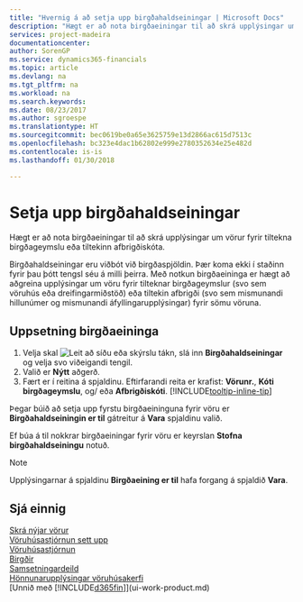 ```yaml
---
title: "Hvernig á að setja upp birgðahaldseiningar | Microsoft Docs"
description: "Hægt er að nota birgðaeiningar til að skrá upplýsingar um vörur fyrir tiltekna birgðageymslu eða tiltekinn afbrigðiskóta."
services: project-madeira
documentationcenter: 
author: SorenGP
ms.service: dynamics365-financials
ms.topic: article
ms.devlang: na
ms.tgt_pltfrm: na
ms.workload: na
ms.search.keywords: 
ms.date: 08/23/2017
ms.author: sgroespe
ms.translationtype: HT
ms.sourcegitcommit: bec0619be0a65e3625759e13d2866ac615d7513c
ms.openlocfilehash: bc323e4dac1b62802e999e2780352634e25e482d
ms.contentlocale: is-is
ms.lasthandoff: 01/30/2018

---
```

# <a name="set-up-stockkeeping-units"></a>Setja upp birgðahaldseiningar
Hægt er að nota birgðaeiningar til að skrá upplýsingar um vörur fyrir tiltekna birgðageymslu eða tiltekinn afbrigðiskóta.  

 Birgðahaldseiningar eru viðbót við birgðaspjöldin. Þær koma ekki í staðinn fyrir þau þótt tengsl séu á milli þeirra. Með notkun birgðaeininga er hægt að aðgreina upplýsingar um vöru fyrir tilteknar birgðageymslur (svo sem vöruhús eða dreifingarmiðstöð) eða tiltekin afbrigði (svo sem mismunandi hillunúmer og mismunandi áfyllingarupplýsingar) fyrir sömu vöruna.  

## <a name="to-set-up-a-stockkeeping-unit"></a>Uppsetning birgðaeininga  

1.  Velja skal ![Leit að síðu eða skýrslu](media/ui-search/search_small.png "Leit að síðu eða skýrslu táknið") tákn, slá inn **Birgðahaldseiningar** og velja svo viðeigandi tengil.  
2.  Valið er **Nýtt** aðgerð.  
3.  Fært er í reitina á spjaldinu. Eftirfarandi reita er krafist: **Vörunr.**, **Kóti birgðageymslu**, og/ eða **Afbrigðiskóti**. [!INCLUDE[tooltip-inline-tip](includes/tooltip-inline-tip_md.md)]  

Þegar búið að setja upp fyrstu birgðaeininguna fyrir vöru er **Birgðahaldseiningin er til** gátreitur á **Vara** spjaldinu valið.  

Ef búa á til nokkrar birgðaeiningar fyrir vöru er keyrslan **Stofna birgðahaldseiningu** notuð.  

> [!NOTE]  
>  Upplýsingarnar á spjaldinu **Birgðaeining er til** hafa forgang á spjaldið **Vara**.  

## <a name="see-also"></a>Sjá einnig  
[Skrá nýjar vörur](inventory-how-register-new-items.md)  
[Vöruhúsastjórnun sett upp](warehouse-setup-warehouse.md)  
[Vöruhúsastjórnun](warehouse-manage-warehouse.md)  
[Birgðir](inventory-manage-inventory.md)  
[Samsetningardeild](assembly-assemble-items.md)    
[Hönnunarupplýsingar vöruhúsakerfi](design-details-warehouse-management.md)  
[Unnið með [!INCLUDE[d365fin](includes/d365fin_md.md)]](ui-work-product.md)  

